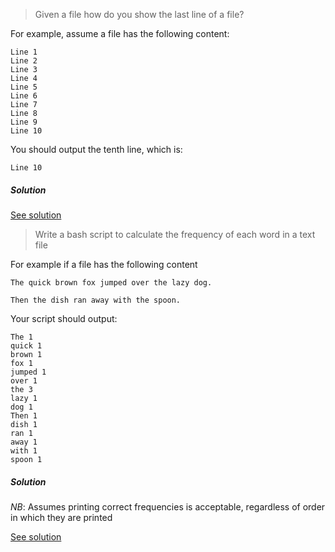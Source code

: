 > Given a file how do you show the last line of a file?

For example, assume a file has the following content:

```
Line 1
Line 2
Line 3
Line 4
Line 5
Line 6
Line 7
Line 8
Line 9
Line 10
```

You should output the tenth line, which is:

```
Line 10
```

##### Solution

[See solution](./last_line.sql)

> Write a bash script to calculate the frequency of each word in a text file

For example if a file has the following content

```
The quick brown fox jumped over the lazy dog.

Then the dish ran away with the spoon.
```

Your script should output:

```
The 1
quick 1
brown 1
fox 1
jumped 1
over 1
the 3
lazy 1
dog 1
Then 1
dish 1
ran 1
away 1
with 1
spoon 1
```

##### Solution

*NB*: Assumes printing correct frequencies is acceptable, regardless of order in which they are printed

[See solution](./word_count.sql)
